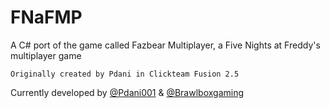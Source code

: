 # FNaFMP
A C# port of the game called Fazbear Multiplayer, a Five Nights at Freddy's multiplayer game

`Originally created by Pdani in Clickteam Fusion 2.5`

Currently developed by [@Pdani001](https://github.com/Pdani001) & [@Brawlboxgaming](https://github.com/Brawlboxgaming)